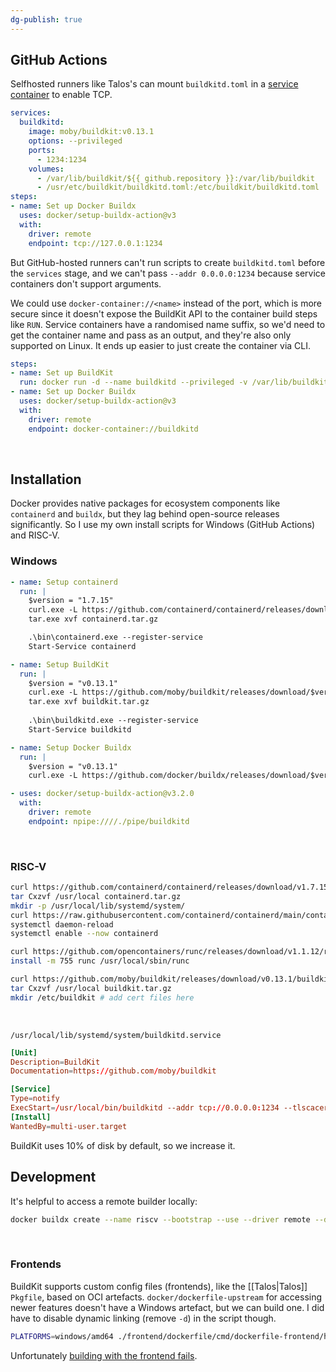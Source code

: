 ```yaml
---
dg-publish: true
---
```

## GitHub Actions

Selfhosted runners like Talos's can mount `buildkitd.toml` in a [service container](https://docs.github.com/en/actions/using-containerized-services/about-service-containers) to enable TCP.

```yaml
services:
  buildkitd:
	image: moby/buildkit:v0.13.1
	options: --privileged
	ports:
	  - 1234:1234
	volumes:
	  - /var/lib/buildkit/${{ github.repository }}:/var/lib/buildkit
	  - /usr/etc/buildkit/buildkitd.toml:/etc/buildkit/buildkitd.toml
steps:
- name: Set up Docker Buildx
  uses: docker/setup-buildx-action@v3
  with:
	driver: remote
	endpoint: tcp://127.0.0.1:1234
```

But GitHub-hosted runners can't run scripts to create `buildkitd.toml` before the `services` stage, and we can't pass `--addr 0.0.0.0:1234` because service containers don't support arguments.

We could use `docker-container://<name>` instead of the port, which is more secure since it doesn't expose the BuildKit API to the container build steps like `RUN`. Service containers have a randomised name suffix, so we'd need to get the container name and pass as an output, and they're also only supported on Linux. It ends up easier to just create the container via CLI.

```yaml
steps:
- name: Set up BuildKit
  run: docker run -d --name buildkitd --privileged -v /var/lib/buildkit/${{ github.repository }}:/var/lib/buildkit moby/buildkit:v0.13.1
- name: Set up Docker Buildx
  uses: docker/setup-buildx-action@v3
  with:
	driver: remote
	endpoint: docker-container://buildkitd
```
<br>

## Installation

Docker provides native packages for ecosystem components like `containerd` and `buildx`, but they lag behind open-source releases significantly. So I use my own install scripts for Windows (GitHub Actions) and RISC-V.

### Windows

```yaml
- name: Setup containerd
  run: |
    $version = "1.7.15"
    curl.exe -L https://github.com/containerd/containerd/releases/download/v$version/containerd-$version-windows-amd64.tar.gz -o containerd.tar.gz
    tar.exe xvf containerd.tar.gz

    .\bin\containerd.exe --register-service
    Start-Service containerd

- name: Setup BuildKit
  run: |
    $version = "v0.13.1"
    curl.exe -L https://github.com/moby/buildkit/releases/download/$version/buildkit-$version.windows-amd64.tar.gz -o buildkit.tar.gz
    tar.exe xvf buildkit.tar.gz
    
    .\bin\buildkitd.exe --register-service
    Start-Service buildkitd

- name: Setup Docker Buildx
  run: |
    $version = "v0.13.1"
    curl.exe -L https://github.com/docker/buildx/releases/download/$version/buildx-$version.windows-amd64.exe -o $env:ProgramData\Docker\cli-plugins\docker-buildx.exe

- uses: docker/setup-buildx-action@v3.2.0
  with:
    driver: remote
    endpoint: npipe:////./pipe/buildkitd
```
<br>

### RISC-V

```sh
curl https://github.com/containerd/containerd/releases/download/v1.7.15/containerd-1.7.15-linux-riscv64.tar.gz -o containerd.tar.gz
tar Cxzvf /usr/local containerd.tar.gz
mkdir -p /usr/local/lib/systemd/system/
curl https://raw.githubusercontent.com/containerd/containerd/main/containerd.service -o /usr/local/lib/systemd/system/containerd.service
systemctl daemon-reload
systemctl enable --now containerd

curl https://github.com/opencontainers/runc/releases/download/v1.1.12/runc.riscv64 -o runc
install -m 755 runc /usr/local/sbin/runc

curl https://github.com/moby/buildkit/releases/download/v0.13.1/buildkit-v0.13.1.linux-riscv64.tar.gz -o buildkit.tar.gz
tar Cxzvf /usr/local buildkit.tar.gz
mkdir /etc/buildkit # add cert files here
```
<br>

`/usr/local/lib/systemd/system/buildkitd.service`
```toml
[Unit]
Description=BuildKit
Documentation=https://github.com/moby/buildkit

[Service]
Type=notify
ExecStart=/usr/local/bin/buildkitd --addr tcp://0.0.0.0:1234 --tlscacert /etc/buildkit/ca.pem --tlscert /etc/buildkit/cert.pem --tlskey /etc/buildkit/key.pem --oci-worker-gc-keepstorage 102400
[Install]
WantedBy=multi-user.target
```

BuildKit uses 10% of disk by default, so we increase it.
<br>

## Development

It's helpful to access a remote builder locally:

```sh
docker buildx create --name riscv --bootstrap --use --driver remote --driver-opt cacert=${PWD}/ca.pem,cert=${PWD}/cert.pem,key=${PWD}/key.pem tcp://example.com:1234
```
<br>

### Frontends

BuildKit supports custom config files (frontends), like the [[Talos|Talos]] `Pkgfile`, based on OCI artefacts. `docker/dockerfile-upstream` for accessing newer features doesn't have a Windows artefact, but we can build one. I did have to disable dynamic linking (remove `-d`) in the script though.

```sh
PLATFORMS=windows/amd64 ./frontend/dockerfile/cmd/dockerfile-frontend/hack/release master mainline ghcr.io/pl4nty/dockerfile push
```

Unfortunately [building with the frontend fails](https://github.com/moby/buildkit/issues/4892).
